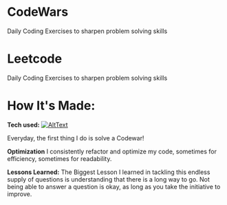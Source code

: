 # CodeWars
Daily Coding Exercises to sharpen problem solving skills

# Leetcode
Daily Coding Exercises to sharpen problem solving skills

# How It's Made:

**Tech used:** [![AltText](https://camo.githubusercontent.com/30934920b46fd5b6874bf6ce5f9a3afd8ea0e5e4ed20ab9eda0450286ba7a138/68747470733a2f2f696d672e736869656c64732e696f2f7374617469632f76313f6c6162656c3d7c266d6573736167653d4a41564153435249505426636f6c6f723d336337663564267374796c653d706c6173746963266c6f676f3d6a617661736372697074)](#)

Everyday, the first thing I do is solve a Codewar!

**Optimization**
I consistently refactor and optimize my code, sometimes for efficiency, sometimes for readability.

**Lessons Learned:**
The Biggest Lesson I learned in tackling this endless supply of questions is understanding that there is a long way to go. Not being able to answer a question is okay, as long as you take the initiative to improve.